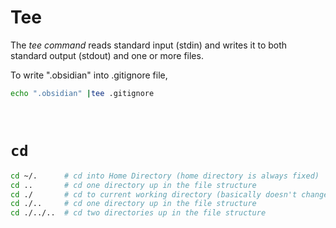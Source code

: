 
# Tee

The _tee command_ reads standard input (stdin) and writes it to both standard output (stdout) and one or more files.

To write ".obsidian" into .gitignore file,
```bash
echo ".obsidian" |tee .gitignore
```

<br/>

# `cd `

```bash
cd ~/.      # cd into Home Directory (home directory is always fixed)
cd ..       # cd one directory up in the file structure
cd ./       # cd to current working directory (basically doesn't change directories) 
cd ./..     # cd one directory up in the file structure
cd ./../..  # cd two directories up in the file structure 
```

